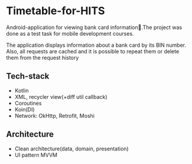 # Timetable-for-HITS
Android-application for viewing bank card information📱.The project was done as a test task for mobile development courses.

The application displays information about a bank card by its BIN number. Also, all requests are cached and it is possible to repeat them or delete them from the request history
## Tech-stack
- Kotlin
- XML, recycler view(+diff util callback)
- Coroutines
- Koin(DI)
- Network: OkHttp, Retrofit, Moshi
## Architecture
- Clean architecture(data, domain, presentation)
- UI pattern MVVM

